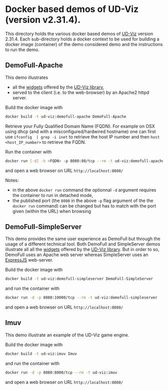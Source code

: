# Docker based demos of UD-Viz (version v2.31.4).

This directory holds the various docker based demos of [UD-Viz](https://github.com/VCityTeam/UD-Viz) version 2.31.4.
Each sub-directory holds a docker context to be used for building a docker image (container) of the demo considered demo and the instructions to run
the demo.

## DemoFull-Apache

This demo illustrates

- all the 
  [widgets](https://github.com/VCityTeam/UD-Viz/blob/master/Organisational_principles.md)
  offered by the [UD-Viz library](https://github.com/VCityTeam/UD-Viz),
- served to the client (i.e. to the web-browser) by an Apache2 httpd server.

Build the docker image with

```bash
docker build -t ud-viz:demofull-apache DemoFull-Apache
```

Retrieve your Fully Qualified Domain Name (FQDN). For example on OSX using
dhcp (and with a misconfigured/hardwired hostname) one can first use
`ifconfig  | grep -i inet` to retrieve the host IP number
and then `host <host_IP_number>` to retrieve the FQDN.

Run the container with

```bash
docker run [-d] -h <FQDN> -p 8080:80/tcp --rm -t ud-viz:demofull-apache
```

and open a web browser on URL `http://localhost:8080/`

Notes:

- in the above `docker run` command the optionnal `-d` argument requires the
  container to run in detached mode,
- the published port (the `8080` in the above `-p` flag argument of the the 
  `docker run` command) can be changed but has to match with the port given
  (within the URL) when browsing

## DemoFull-SimpleServer

This demo provides the same user experience as DemoFull but through the usage of
a different technical tool. Both DemoFull and SimpleServer demos illustrate all
all the
[widgets](https://github.com/VCityTeam/UD-Viz/blob/master/Organisational_principles.md)
offered by the [UD-Viz library](https://github.com/VCityTeam/UD-Viz).
But in order to so, DemoFull uses an Apache web server whereas SimpleServer
uses an [ExpressJS](https://en.wikipedia.org/wiki/Express.js) web-server.

Build the docker image with

```bash
docker build -t ud-viz:demofull-simpleserver DemoFull-SimpleServer
```

and run the container with

```bash
docker run -d -p 8080:10000/tcp --rm -t ud-viz:demofull-simpleserver
```

and open a web browser on URL `http://localhost:8080/`

## Imuv

This demo illustrate an example of the UD-Viz game engine. 

Build the docker image with

```bash
docker build -t ud-viz:imuv Imuv
```

and run the container with

```bash
docker run -d -p 8080:8000/tcp --rm -t ud-viz:imuv
```

and open a web browser on URL `http://localhost:8080/`